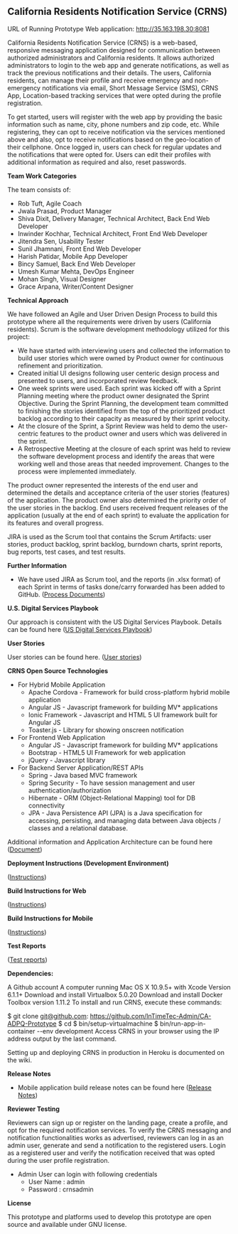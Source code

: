 
**California Residents Notification Service (CRNS)**
------------------------------------------------

URL of Running Prototype Web application: http://35.163.198.30:8081

California Residents Notification Service (CRNS) is a web-based, responsive messaging application designed for communication between authorized administrators and California residents. It allows authorized administrators to login to the web app and generate notifications, as well as track the previous notifications and their details. The users, California residents, can manage their profile and receive emergency and non-emergency notifications via email, Short Message Service (SMS), CRNS App, Location-based tracking services that were opted during the profile registration.

To get started, users will register with the web app by providing the basic information such as name, city, phone numbers and zip code, etc. While registering, they can opt to receive notification via the services mentioned above and also, opt to receive notifications based on the geo-location of their cellphone. Once logged in, users can check for regular updates and the notifications that were opted for. Users can edit their profiles with additional information as required and also, reset passwords.

**Team Work Categories**

 The team consists of:

- Rob Tuft, Agile Coach
- Jwala Prasad, Product Manager 
- Shiva Dixit, Delivery Manager, Technical Architect, Back End Web Developer
- Inwinder Kochhar, Technical Architect, Front End Web Developer
- Jitendra Sen, Usability Tester
- Sunil Jhamnani, Front End Web Developer
- Harish Patidar, Mobile App Developer
- Bincy Samuel, Back End Web Developer
- Umesh Kumar Mehta, DevOps Engineer
- Mohan Singh, Visual Designer
- Grace Arpana, Writer/Content Designer

**Technical Approach**

We have followed an Agile and User Driven Design Process to build this prototype where all the requirements were driven by users (California residents). Scrum is the software development methodology utilized for this project:

 - We have started with interviewing users and collected the information to build user stories which were owned by Product owner for continuous refinement and prioritization.
 - Created initial UI designs following user centeric design process and presented to users, and incorporated review feedback.
 - One week sprints were used.  Each sprint was kicked off with a Sprint Planning meeting where the product owner designated the Sprint Objective. During the Sprint Planning, the development team committed to finishing the stories identified from the top of the prioritized product backlog according to their capacity as measured by their sprint velocity. 
 - At the closure of the Sprint, a Sprint Review was held to demo the user-centric features to the product owner and users which was delivered in the sprint. 
 - A Retrospective Meeting at the closure of each sprint was held to review the software development process and identify the areas that were working well and those areas that needed improvement. Changes to the process were implemented immediately.  

The product owner represented the interests of the end user and determined the details and acceptance criteria of the user stories (features) of the application. The product owner also determined the priority order of the user stories in the backlog. End users received frequent releases of the application (usually at the end of each sprint) to evaluate the application for its features and overall progress.

JIRA is used as the Scrum tool that contains the Scrum Artifacts: user stories, product backlog, sprint backlog, burndown charts, sprint reports, bug reports, test cases, and test results. 

**Further Information**
 -  We have used JIRA as Scrum tool, and the reports (in .xlsx format) of each Sprint in terms of tasks done/carry forwarded has been added to GitHub. ([Process Documents](https://github.com/InTimeTec-Admin/CA-ADPQ-Prototype/tree/master/process-docs))


**U.S. Digital Services Playbook**

Our approach is consistent with the US Digital Services Playbook. Details can be found here ([US Digital Services Playbook](https://github.com/InTimeTec-Admin/CA-ADPQ-Prototype/wiki/U.S.-Digital-Services-Playbook))


**User Stories**

User stories can be found here. ([User stories](https://github.com/InTimeTec-Admin/CA-ADPQ-Prototype/wiki/User-Stories))


**CRNS Open Source Technologies**

- For Hybrid Mobile Application
	- Apache Cordova - Framework for build cross-platform hybrid mobile application
	- Angular JS - Javascript framework for building MV* applications
	- Ionic Framework - Javascript and HTML 5 UI framework built for Angular JS
	- Toaster.js - Library for showing onscreen notification
- For Frontend Web Application
	- Angular JS - Javascript framework for building MV* applications
	- Bootstrap - HTML5 UI Framework for web application
	- jQuery - Javascript library
- For Backend Server Application/REST APIs
	- Spring - Java based MVC framework
	- Spring Security - To have session management and user authentication/authorization
	- Hibernate - ORM (Object-Relational Mapping) tool for DB connectivity
	- JPA - Java Persistence API (JPA) is a Java specification for accessing, persisting, and managing data between Java objects / classes and a relational database.

Additional information and Application Architecture can be found here ([Document](https://github.com/InTimeTec-Admin/CA-ADPQ-Prototype/wiki/Application-Architecture))


**Deployment Instructions (Development Environment)**

([Instructions](https://github.com/InTimeTec-Admin/CA-ADPQ-Prototype/blob/master/devops/README.MD))


**Build Instructions for Web**

([Instructions](https://github.com/InTimeTec-Admin/CA-ADPQ-Prototype/blob/master/webservice/README.md))


**Build Instructions for Mobile**

([Instructions](https://github.com/InTimeTec-Admin/CA-ADPQ-Prototype/blob/master/application/README.md))

**Test Reports**

([Test reports](https://github.com/InTimeTec-Admin/CA-ADPQ-Prototype/tree/master/process-docs/Test-reports))


**Dependencies:**

A Github account
A computer running Mac OS X 10.9.5+ with Xcode Version 6.1.1+
Download and install Virtualbox 5.0.20
Download and install Docker Toolbox version 1.11.2
To install and run CRNS, execute these commands:

$ git clone git@github.com: https://github.com/InTimeTec-Admin/CA-ADPQ-Prototype
$ cd 
$ bin/setup-virtualmachine
$ bin/run-app-in-container --env development
Access CRNS in your browser using the IP address output by the last command.

Setting up and deploying CRNS in production in Heroku is documented on the wiki.
 
 
**Release Notes**
- Mobile application build release notes can be found here ([Release Notes](https://github.com/InTimeTec-Admin/CA-ADPQ-Prototype/blob/master/builds/Release%20Notes.md))

<b>Reviewer Testing</b>

Reviewers can sign up or register on the landing page, create a profile, and opt for the required notification services. To verify the CRNS messaging and notification functionalities works as advertised, reviewers can log in as an admin user, generate and send a notification to the registered users. Login as a registered user and verify the notification received that was opted during the user profile registration. 

- Admin User can login with following credentials
	- User Name : admin
	- Password : crnsadmin

**License**

This prototype and platforms used to develop this prototype are open source and available under GNU license.
